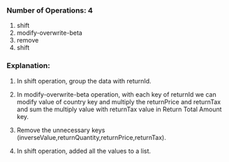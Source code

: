 ### Number of Operations: 4

1. shift
2. modify-overwrite-beta
3. remove
4. shift

### Explanation:

1. In shift operation, group the data with returnId.

2. In modify-overwrite-beta operation, with each key of returnId we can modify value of country key and multiply the returnPrice and returnTax and sum the multiply value with returnTax value in Return Total Amount key.

3. Remove the unnecessary keys (inverseValue,returnQuantity,returnPrice,returnTax).

4. In shift operation, added all the values to a list.